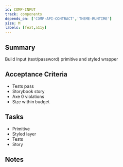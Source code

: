 ```yaml
---
id: COMP-INPUT
track: components
depends_on: ['COMP-API-CONTRACT','THEME-RUNTIME']
size: M
labels: [feat,a11y]
---
```


## Summary
Build Input (text/password) primitive and styled wrapper

## Acceptance Criteria
- Tests pass
- Storybook story
- Axe 0 violations
- Size within budget

## Tasks
- Primitive
- Styled layer
- Tests
- Story

## Notes


